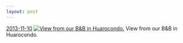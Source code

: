 ```yaml
---
layout: post
---
```


<p>
  <time><a href="/173">2013-11-10</a></time>
  <a href="/173"><img src="{{ site.assets_url }}/173-640.jpg" srcset="{{ site.assets_url }}/173-1280.jpg 1280w, {{ site.assets_url }}/173-960.jpg 960w, {{ site.assets_url }}/173-640.jpg 640w, {{ site.assets_url }}/173-320.jpg 320w" sizes="(min-width: 700px) 50vw, calc(100vw - 2rem)" alt="View from our B&B in Huarocondo." /></a>
  <span>View from our B&B in Huarocondo.</span>
</p>
